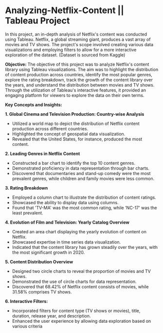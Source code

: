 # Analyzing-Netflix-Content || Tableau Project
In this project, an in-depth analysis of Netflix's content was conducted using Tableau. Netflix, a global streaming giant, produces a vast array of movies and TV shows. The project's scope involved creating various data visualizations and employing filters to allow for a more interactive exploration of the dataset.
(Dataset is sourced from Kaggle)

**Objective:**
The objective of this project was to analyze Netflix's content library using Tableau visualizations. The aim was to highlight the distribution of content production across countries, identify the most popular genres, explore the rating breakdown, track the growth of the content library over the years, and understand the distribution between movies and TV shows. Through the utilization of Tableau's interactive features, it provided an engaging platform for viewers to explore the data on their own terms.

**Key Concepts and Insights:**

**1. Global Cinema and Television Production: Country-wise Analysis**
   - Utilized a world map to depict the distribution of Netflix content production across different countries.
   - Highlighted the concept of geospatial data visualization.
   - Revealed that the United States, for instance, produced the most content.

**2. Leading Genres in Netflix Content**
   - Constructed a bar chart to identify the top 10 content genres.
   - Demonstrated proficiency in data representation through bar charts.
   - Discovered that documentaries and stand-up comedy were the most prevalent genres, while children and family movies were less common.

**3. Rating Breakdown**
   - Employed a column chart to illustrate the distribution of content ratings.
   - Showcased the ability to display data using columns.
   - Found that 'TV-MA' was the most common rating, while 'NC-17' was the least prevalent.

**4. Evolution of Film and Television: Yearly Catalog Overview**
   - Created an area chart displaying the yearly evolution of content on Netflix.
   - Showcased expertise in time series data visualization.
   - Indicated that the content library has grown steadily over the years, with the most significant growth in 2020.

**5. Content Distribution Overview**
   - Designed two circle charts to reveal the proportion of movies and TV shows.
   - Demonstrated the use of circle charts for data representation.
   - Discovered that 68.42% of Netflix content consists of movies, while 31.58% comprises TV shows.

**6. Interactive Filters:**
   - Incorporated filters for content type (TV shows or movies), title, duration, release year, and description.
   - Enhanced the user experience by allowing data exploration based on various criteria
